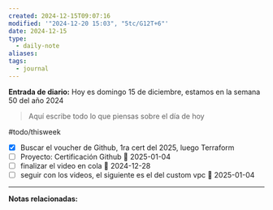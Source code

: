 ```yaml
---
created: 2024-12-15T09:07:16
modified: '"2024-12-20 15:03", "5tc/G12T+6"'
date: 2024-12-15
type:
  - daily-note
aliases: 
tags:
  - journal
---
```

**Entrada de diario:** 
Hoy es domingo 15 de diciembre, estamos en la semana 50 del año 2024

> Aquí escribe todo lo que piensas sobre el día de hoy

#todo/thisweek
- [x] Buscar el voucher de Github, 1ra cert del 2025, luego Terraform
- [ ] Proyecto: Certificación Github 📅 2025-01-04
- [ ] finalizar el video en cola 📅 2024-12-28
- [ ] seguir con los videos, el siguiente es el del custom vpc 📅 2025-01-04

----
**Notas relacionadas:**
